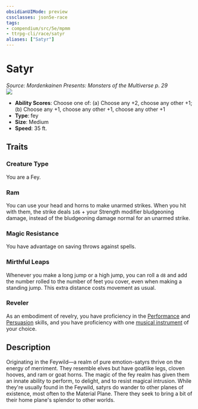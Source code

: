 ```yaml
---
obsidianUIMode: preview
cssclasses: json5e-race
tags:
- compendium/src/5e/mpmm
- ttrpg-cli/race/satyr
aliases: ["Satyr"]
---
```

# Satyr
*Source: Mordenkainen Presents: Monsters of the Multiverse p. 29*  
![](/3-Mechanics/CLI/races/img/satyr.webp#right)  

- **Ability Scores**: Choose one of: (a) Choose any +2, choose any other +1; (b) Choose any +1, choose any other +1, choose any other +1
- **Type**: fey
- **Size**: Medium
- **Speed**: 35 ft.

## Traits

### Creature Type

You are a Fey.

### Ram

You can use your head and horns to make unarmed strikes. When you hit with them, the strike deals `1d6` + your Strength modifier bludgeoning damage, instead of the bludgeoning damage normal for an unarmed strike.

### Magic Resistance

You have advantage on saving throws against spells.

### Mirthful Leaps

Whenever you make a long jump or a high jump, you can roll a `d8` and add the number rolled to the number of feet you cover, even when making a standing jump. This extra distance costs movement as usual.

### Reveler

As an embodiment of revelry, you have proficiency in the [Performance](/3-Mechanics/CLI/rules/skills.md#Performance) and [Persuasion](/3-Mechanics/CLI/rules/skills.md#Persuasion) skills, and you have proficiency with one [musical instrument](/3-Mechanics/CLI/items/musical-instrument.md) of your choice.

## Description

Originating in the Feywild—a realm of pure emotion-satyrs thrive on the energy of merriment. They resemble elves but have goatlike legs, cloven hooves, and ram or goat horns. The magic of the fey realm has given them an innate ability to perform, to delight, and to resist magical intrusion. While they're usually found in the Feywild, satyrs do wander to other planes of existence, most often to the Material Plane. There they seek to bring a bit of their home plane's splendor to other worlds.